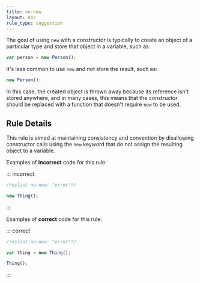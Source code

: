 ```yaml
---
title: no-new
layout: doc
rule_type: suggestion
---
```



The goal of using `new` with a constructor is typically to create an object of a particular type and store that object in a variable, such as:

```js
var person = new Person();
```

It's less common to use `new` and not store the result, such as:

```js
new Person();
```

In this case, the created object is thrown away because its reference isn't stored anywhere, and in many cases, this means that the constructor should be replaced with a function that doesn't require `new` to be used.

## Rule Details

This rule is aimed at maintaining consistency and convention by disallowing constructor calls using the `new` keyword that do not assign the resulting object to a variable.

Examples of **incorrect** code for this rule:

::: incorrect

```js
/*eslint no-new: "error"*/

new Thing();
```

:::

Examples of **correct** code for this rule:

::: correct

```js
/*eslint no-new: "error"*/

var thing = new Thing();

Thing();
```

:::
